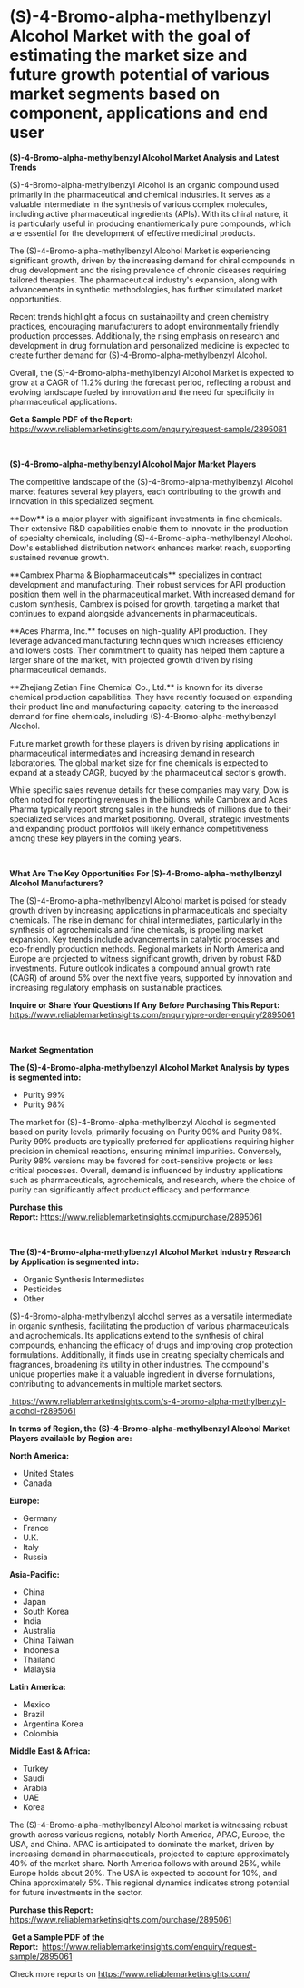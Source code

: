 <p><h1>(S)-4-Bromo-alpha-methylbenzyl Alcohol Market with the goal of estimating the market size and future growth potential of various market segments based on component, applications and end user</h1></p><p><strong>(S)-4-Bromo-alpha-methylbenzyl Alcohol Market Analysis and Latest Trends</strong></p>
<p><p>(S)-4-Bromo-alpha-methylbenzyl Alcohol is an organic compound used primarily in the pharmaceutical and chemical industries. It serves as a valuable intermediate in the synthesis of various complex molecules, including active pharmaceutical ingredients (APIs). With its chiral nature, it is particularly useful in producing enantiomerically pure compounds, which are essential for the development of effective medicinal products.</p><p>The (S)-4-Bromo-alpha-methylbenzyl Alcohol Market is experiencing significant growth, driven by the increasing demand for chiral compounds in drug development and the rising prevalence of chronic diseases requiring tailored therapies. The pharmaceutical industry's expansion, along with advancements in synthetic methodologies, has further stimulated market opportunities. </p><p>Recent trends highlight a focus on sustainability and green chemistry practices, encouraging manufacturers to adopt environmentally friendly production processes. Additionally, the rising emphasis on research and development in drug formulation and personalized medicine is expected to create further demand for (S)-4-Bromo-alpha-methylbenzyl Alcohol. </p><p>Overall, the (S)-4-Bromo-alpha-methylbenzyl Alcohol Market is expected to grow at a CAGR of 11.2% during the forecast period, reflecting a robust and evolving landscape fueled by innovation and the need for specificity in pharmaceutical applications.</p></p>
<p><strong>Get a Sample PDF of the Report:&nbsp;</strong> <a href="https://www.reliablemarketinsights.com/enquiry/request-sample/2895061?utm_campaign=2240&utm_medium=2&utm_source=Github&utm_content=ia&utm_term=15032025&utm_id=s-4-bromo-alpha-methylbenzyl-alcohol">https://www.reliablemarketinsights.com/enquiry/request-sample/2895061</a></p>
<p>&nbsp;</p>
<p><strong>(S)-4-Bromo-alpha-methylbenzyl Alcohol Major Market Players</strong></p>
<p><p>The competitive landscape of the (S)-4-Bromo-alpha-methylbenzyl Alcohol market features several key players, each contributing to the growth and innovation in this specialized segment.</p><p>**Dow** is a major player with significant investments in fine chemicals. Their extensive R&D capabilities enable them to innovate in the production of specialty chemicals, including (S)-4-Bromo-alpha-methylbenzyl Alcohol. Dow's established distribution network enhances market reach, supporting sustained revenue growth.</p><p>**Cambrex Pharma & Biopharmaceuticals** specializes in contract development and manufacturing. Their robust services for API production position them well in the pharmaceutical market. With increased demand for custom synthesis, Cambrex is poised for growth, targeting a market that continues to expand alongside advancements in pharmaceuticals.</p><p>**Aces Pharma, Inc.** focuses on high-quality API production. They leverage advanced manufacturing techniques which increases efficiency and lowers costs. Their commitment to quality has helped them capture a larger share of the market, with projected growth driven by rising pharmaceutical demands.</p><p>**Zhejiang Zetian Fine Chemical Co., Ltd.** is known for its diverse chemical production capabilities. They have recently focused on expanding their product line and manufacturing capacity, catering to the increased demand for fine chemicals, including (S)-4-Bromo-alpha-methylbenzyl Alcohol.</p><p>Future market growth for these players is driven by rising applications in pharmaceutical intermediates and increasing demand in research laboratories. The global market size for fine chemicals is expected to expand at a steady CAGR, buoyed by the pharmaceutical sector's growth.</p><p>While specific sales revenue details for these companies may vary, Dow is often noted for reporting revenues in the billions, while Cambrex and Aces Pharma typically report strong sales in the hundreds of millions due to their specialized services and market positioning. Overall, strategic investments and expanding product portfolios will likely enhance competitiveness among these key players in the coming years.</p></p>
<p>&nbsp;</p>
<p><strong>What Are The Key Opportunities For (S)-4-Bromo-alpha-methylbenzyl Alcohol Manufacturers?</strong></p>
<p><p>The (S)-4-Bromo-alpha-methylbenzyl Alcohol market is poised for steady growth driven by increasing applications in pharmaceuticals and specialty chemicals. The rise in demand for chiral intermediates, particularly in the synthesis of agrochemicals and fine chemicals, is propelling market expansion. Key trends include advancements in catalytic processes and eco-friendly production methods. Regional markets in North America and Europe are projected to witness significant growth, driven by robust R&D investments. Future outlook indicates a compound annual growth rate (CAGR) of around 5% over the next five years, supported by innovation and increasing regulatory emphasis on sustainable practices.</p></p>
<p><strong>Inquire or Share Your Questions If Any Before Purchasing This Report:</strong> <a href="https://www.reliablemarketinsights.com/enquiry/pre-order-enquiry/2895061?utm_campaign=2240&utm_medium=2&utm_source=Github&utm_content=ia&utm_term=15032025&utm_id=s-4-bromo-alpha-methylbenzyl-alcohol">https://www.reliablemarketinsights.com/enquiry/pre-order-enquiry/2895061</a></p>
<p>&nbsp;</p>
<p><strong>Market Segmentation</strong></p>
<p><strong>The (S)-4-Bromo-alpha-methylbenzyl Alcohol Market Analysis by types is segmented into:</strong></p>
<p><ul><li>Purity 99%</li><li>Purity 98%</li></ul></p>
<p><p>The market for (S)-4-Bromo-alpha-methylbenzyl Alcohol is segmented based on purity levels, primarily focusing on Purity 99% and Purity 98%. Purity 99% products are typically preferred for applications requiring higher precision in chemical reactions, ensuring minimal impurities. Conversely, Purity 98% versions may be favored for cost-sensitive projects or less critical processes. Overall, demand is influenced by industry applications such as pharmaceuticals, agrochemicals, and research, where the choice of purity can significantly affect product efficacy and performance.</p></p>
<p><strong>Purchase this Report:&nbsp;</strong><a href="https://www.reliablemarketinsights.com/purchase/2895061?utm_campaign=2240&utm_medium=2&utm_source=Github&utm_content=ia&utm_term=15032025&utm_id=s-4-bromo-alpha-methylbenzyl-alcohol">https://www.reliablemarketinsights.com/purchase/2895061</a></p>
<p>&nbsp;</p>
<p><strong>The (S)-4-Bromo-alpha-methylbenzyl Alcohol Market Industry Research by Application is segmented into:</strong></p>
<p><ul><li>Organic Synthesis Intermediates</li><li>Pesticides</li><li>Other</li></ul></p>
<p><p>(S)-4-Bromo-alpha-methylbenzyl alcohol serves as a versatile intermediate in organic synthesis, facilitating the production of various pharmaceuticals and agrochemicals. Its applications extend to the synthesis of chiral compounds, enhancing the efficacy of drugs and improving crop protection formulations. Additionally, it finds use in creating specialty chemicals and fragrances, broadening its utility in other industries. The compound's unique properties make it a valuable ingredient in diverse formulations, contributing to advancements in multiple market sectors.</p></p>
<p><a href="https://www.reliablemarketinsights.com/s-4-bromo-alpha-methylbenzyl-alcohol-r2895061?utm_campaign=2240&utm_medium=2&utm_source=Github&utm_content=ia&utm_term=15032025&utm_id=s-4-bromo-alpha-methylbenzyl-alcohol">&nbsp;https://www.reliablemarketinsights.com/s-4-bromo-alpha-methylbenzyl-alcohol-r2895061</a></p>
<p><strong>In terms of Region, the (S)-4-Bromo-alpha-methylbenzyl Alcohol Market Players available by Region are:</strong></p>
<p>
    <p> <strong> North America: </strong>
        <ul>
            <li>United States</li>
            <li>Canada</li>
        </ul>
        </p> 
    <p> <strong> Europe: </strong>
        <ul>
            <li>Germany</li>
            <li>France</li>
            <li>U.K.</li>
            <li>Italy</li>
            <li>Russia</li>
        </ul>
        </p> 
    <p> <strong> Asia-Pacific: </strong>
        <ul>
            <li>China</li>
            <li>Japan</li>
            <li>South Korea</li>
            <li>India</li>
            <li>Australia</li>
            <li>China Taiwan</li>
            <li>Indonesia</li>
            <li>Thailand</li>
            <li>Malaysia</li>
        </ul>
        </p> 
    <p> <strong> Latin America: </strong>
        <ul>
            <li>Mexico</li>
            <li>Brazil</li>
            <li>Argentina Korea</li>
            <li>Colombia</li>
        </ul>
        </p> 
    <p> <strong> Middle East & Africa: </strong>
        <ul>
            <li>Turkey</li>
            <li>Saudi</li>
            <li>Arabia</li>
            <li>UAE</li>
            <li>Korea</li>
        </ul>
    </p>
    </p>
<p><p>The (S)-4-Bromo-alpha-methylbenzyl Alcohol market is witnessing robust growth across various regions, notably North America, APAC, Europe, the USA, and China. APAC is anticipated to dominate the market, driven by increasing demand in pharmaceuticals, projected to capture approximately 40% of the market share. North America follows with around 25%, while Europe holds about 20%. The USA is expected to account for 10%, and China approximately 5%. This regional dynamics indicates strong potential for future investments in the sector.</p></p>
<p><strong>Purchase this Report: </strong><a href="https://www.reliablemarketinsights.com/purchase/2895061?utm_campaign=2240&utm_medium=2&utm_source=Github&utm_content=ia&utm_term=15032025&utm_id=s-4-bromo-alpha-methylbenzyl-alcohol">https://www.reliablemarketinsights.com/purchase/2895061</a></p>
<p>&nbsp;<strong>Get a Sample PDF of the Report:&nbsp;&nbsp;</strong><a href="https://www.reliablemarketinsights.com/enquiry/request-sample/2895061?utm_campaign=2240&utm_medium=2&utm_source=Github&utm_content=ia&utm_term=15032025&utm_id=s-4-bromo-alpha-methylbenzyl-alcohol">https://www.reliablemarketinsights.com/enquiry/request-sample/2895061</a></p>
<p><strong></strong></p>
<p>Check more reports on <a href="https://www.reliablemarketinsights.com/?utm_campaign=2240&utm_medium=2&utm_source=Github&utm_content=ia&utm_term=15032025&utm_id=s-4-bromo-alpha-methylbenzyl-alcohol">https://www.reliablemarketinsights.com/</a></p>
